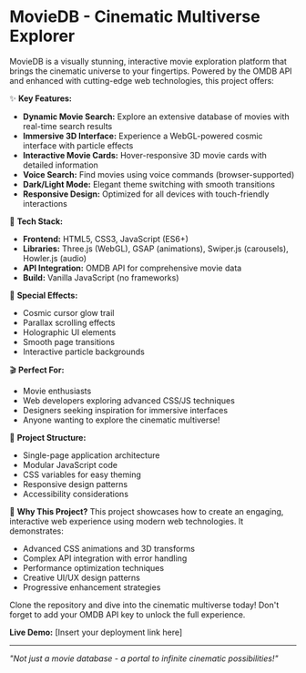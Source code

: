# MovieDB - Cinematic Multiverse Explorer

MovieDB is a visually stunning, interactive movie exploration platform that brings the cinematic universe to your fingertips. Powered by the OMDB API and enhanced with cutting-edge web technologies, this project offers:

✨ **Key Features:**
- **Dynamic Movie Search:** Explore an extensive database of movies with real-time search results
- **Immersive 3D Interface:** Experience a WebGL-powered cosmic interface with particle effects
- **Interactive Movie Cards:** Hover-responsive 3D movie cards with detailed information
- **Voice Search:** Find movies using voice commands (browser-supported)
- **Dark/Light Mode:** Elegant theme switching with smooth transitions
- **Responsive Design:** Optimized for all devices with touch-friendly interactions

🚀 **Tech Stack:**
- **Frontend:** HTML5, CSS3, JavaScript (ES6+)
- **Libraries:** Three.js (WebGL), GSAP (animations), Swiper.js (carousels), Howler.js (audio)
- **API Integration:** OMDB API for comprehensive movie data
- **Build:** Vanilla JavaScript (no frameworks)

🌌 **Special Effects:**
- Cosmic cursor glow trail
- Parallax scrolling effects
- Holographic UI elements
- Smooth page transitions
- Interactive particle backgrounds

🎬 **Perfect For:**
- Movie enthusiasts
- Web developers exploring advanced CSS/JS techniques
- Designers seeking inspiration for immersive interfaces
- Anyone wanting to explore the cinematic multiverse!

📂 **Project Structure:**
- Single-page application architecture
- Modular JavaScript code
- CSS variables for easy theming
- Responsive design patterns
- Accessibility considerations

🌟 **Why This Project?**
This project showcases how to create an engaging, interactive web experience using modern web technologies. It demonstrates:
- Advanced CSS animations and 3D transforms
- Complex API integration with error handling
- Performance optimization techniques
- Creative UI/UX design patterns
- Progressive enhancement strategies

Clone the repository and dive into the cinematic multiverse today! Don't forget to add your OMDB API key to unlock the full experience.

**Live Demo:** [Insert your deployment link here]

---

*"Not just a movie database - a portal to infinite cinematic possibilities!"*
